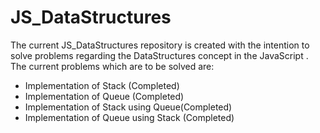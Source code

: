 # JS_DataStructures
The current JS_DataStructures repository is created with the intention to solve problems regarding the DataStructures concept in the JavaScript .
The current problems which are to be solved are:
 * Implementation of Stack (Completed)
 * Implementation of Queue (Completed)
 * Implementation of Stack using Queue(Completed)
 * Implementation of Queue using Stack (Completed)

